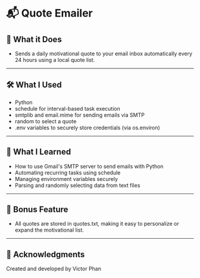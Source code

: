# 📬 Quote Emailer

## 📌 What it Does

- Sends a daily motivational quote to your email inbox automatically every 24 hours using a local quote list.

---

## 🛠️ What I Used

- Python
- schedule for interval-based task execution
- smtplib and email.mime for sending emails via SMTP
- random to select a quote
- .env variables to securely store credentials (via os.environ)

---

## 🧠 What I Learned

- How to use Gmail's SMTP server to send emails with Python
- Automating recurring tasks using schedule
- Managing environment variables securely
- Parsing and randomly selecting data from text files

---

## 📁 Bonus Feature

- All quotes are stored in quotes.txt, making it easy to personalize or expand the motivational list.

---

## 🙌 Acknowledgments
Created and developed by Victor Phan
